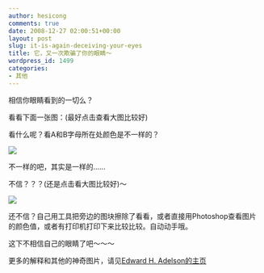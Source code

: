 ```yaml
---
author: hesicong
comments: true
date: 2008-12-27 02:00:51+00:00
layout: post
slug: it-is-again-deceiving-your-eyes
title: 它，又一次欺骗了你的眼睛～
wordpress_id: 1499
categories:
- 其他
---
```


相信你眼睛看到的一切么？

看看下面一张图：(最好点击查看大图比较好)

看什么呢？看A和B字母所在处颜色是不一样的？

[](/images/others/interesting.jpg)![](/images/others/image/thumb/interesting.jpg)

不一样的吧，其实是一样的……

不信？？？(还是点击看大图比较好)～

[](/images/others/checkershadow_double_med.jpg)![](/images/others/image/thumb/checkershadow_double_med.jpg)

还不信？自己用工具把旁边的图块擦除了看看，或者直接用Photoshop查看图片的颜色值，或者有打印机打印下来比较比较。自动动手哦。

这下不相信自己的眼睛了吧～～～

更多的解释和其他的神奇图片，请见[Edward H. Adelson的主页](http://web.mit.edu/persci/people/adelson/index.html)

